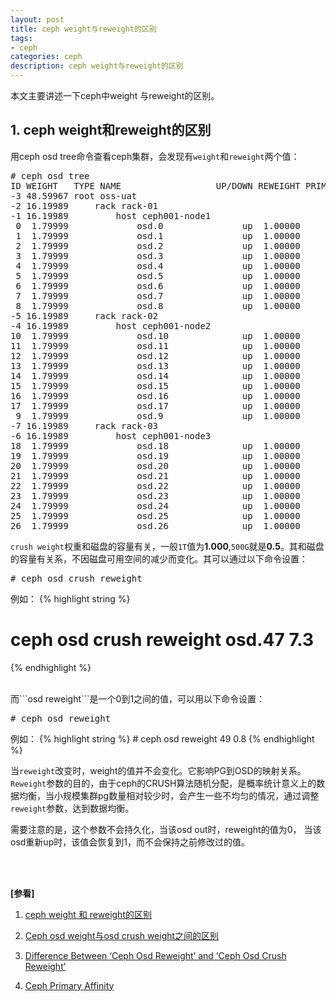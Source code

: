 ```yaml
---
layout: post
title: ceph weight与reweight的区别
tags:
- ceph
categories: ceph
description: ceph weight与reweight的区别
---
```



本文主要讲述一下ceph中weight 与reweight的区别。



<!-- more -->


## 1. ceph weight和reweight的区别
用ceph osd tree命令查看ceph集群，会发现有```weight```和```reweight```两个值：
<pre>
# ceph osd tree
ID WEIGHT   TYPE NAME                  UP/DOWN REWEIGHT PRIMARY-AFFINITY 
-3 48.59967 root oss-uat                                                 
-2 16.19989     rack rack-01                                             
-1 16.19989         host ceph001-node1                                   
 0  1.79999             osd.0               up  1.00000          1.00000 
 1  1.79999             osd.1               up  1.00000          1.00000 
 2  1.79999             osd.2               up  1.00000          1.00000 
 3  1.79999             osd.3               up  1.00000          1.00000 
 4  1.79999             osd.4               up  1.00000          1.00000 
 5  1.79999             osd.5               up  1.00000          1.00000 
 6  1.79999             osd.6               up  1.00000          1.00000 
 7  1.79999             osd.7               up  1.00000          1.00000 
 8  1.79999             osd.8               up  1.00000          1.00000 
-5 16.19989     rack rack-02                                             
-4 16.19989         host ceph001-node2                                   
10  1.79999             osd.10              up  1.00000          1.00000 
11  1.79999             osd.11              up  1.00000          1.00000 
12  1.79999             osd.12              up  1.00000          1.00000 
13  1.79999             osd.13              up  1.00000          1.00000 
14  1.79999             osd.14              up  1.00000          1.00000 
15  1.79999             osd.15              up  1.00000          1.00000 
16  1.79999             osd.16              up  1.00000          1.00000 
17  1.79999             osd.17              up  1.00000          1.00000 
 9  1.79999             osd.9               up  1.00000          1.00000 
-7 16.19989     rack rack-03                                             
-6 16.19989         host ceph001-node3                                   
18  1.79999             osd.18              up  1.00000          1.00000 
19  1.79999             osd.19              up  1.00000          1.00000 
20  1.79999             osd.20              up  1.00000          1.00000 
21  1.79999             osd.21              up  1.00000          1.00000 
22  1.79999             osd.22              up  1.00000          1.00000 
23  1.79999             osd.23              up  1.00000          1.00000 
24  1.79999             osd.24              up  1.00000          1.00000 
25  1.79999             osd.25              up  1.00000          1.00000 
26  1.79999             osd.26              up  1.00000          1.00000 
</pre>

```crush weight```权重和磁盘的容量有关，一般```1T```值为**1.000**,```500G```就是**0.5**。其和磁盘的容量有关系，不因磁盘可用空间的减少而变化。其可以通过以下命令设置：
<pre>
# ceph osd crush reweight 
</pre>
例如：
{% highlight string %}
# ceph osd crush reweight osd.47 7.3
{% endhighlight %}


<br />
而```osd reweight```是一个0到1之间的值，可以用以下命令设置：
<pre>
# ceph osd reweight  
</pre>
例如：
{% highlight string %}
# ceph osd reweight 49 0.8
{% endhighlight %}

当```reweight```改变时，weight的值并不会变化。它影响PG到OSD的映射关系。```Reweight```参数的目的，由于ceph的CRUSH算法随机分配，是概率统计意义上的数据均衡，当小规模集群pg数量相对较少时，会产生一些不均匀的情况，通过调整```reweight```参数，达到数据均衡。

需要注意的是，这个参数不会持久化，当该osd out时，reweight的值为0， 当该osd重新up时，该值会恢复到1，而不会保持之前修改过的值。







<br />
<br />

**[参看]**

1. [ceph weight 和 reweight的区别](https://blog.csdn.net/changtao381/article/details/49073631)

2. [Ceph osd weight与osd crush weight之间的区别](http://hustcat.github.io/difference_between_osd_weight_and_osd_crush_weight/)

3. [Difference Between ‘Ceph Osd Reweight’ and ‘Ceph Osd Crush Reweight’](https://ceph.com/geen-categorie/difference-between-ceph-osd-reweight-and-ceph-osd-crush-reweight/)

4. [Ceph Primary Affinity](https://ceph.com/geen-categorie/ceph-primary-affinity/)

<br />
<br />
<br />

